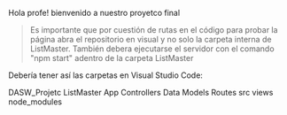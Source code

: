 Hola profe! bienvenido a nuestro proyetco final 

>Es importante que por cuestión de rutas en el código para probar la página abra el repositorio en visual y no solo la carpeta interna de ListMaster.
>También debera ejecutarse el servidor con el comando "npm start" adentro de la carpeta ListMaster


Debería tener así las carpetas en Visual Studio Code:

DASW_Projetc
  ListMaster
    App
      Controllers
      Data
      Models
      Routes
      src
      views
    node_modules



